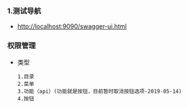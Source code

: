 ### 1.测试导航
- [http://localhost:9090/swagger-ui.html](http://localhost:9090/swagger-ui.html)

### 权限管理
-   类型
    ```
    1.目录
    2.菜单
    3.功能（api）(功能就是按钮，目前暂时取消按钮选项-2019-05-14)
    4.按钮
    ```